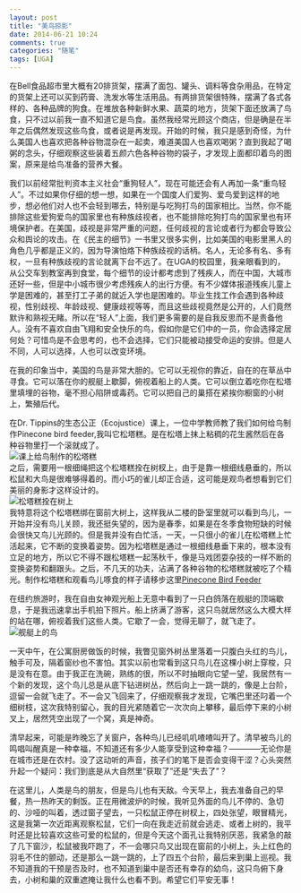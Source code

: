 ```yaml
---
layout: post
title: "美鸟掠影"
date: 2014-06-21 10:24
comments: true
categories: "随笔"
tags: [UGA]
---
```

在Bell食品超市里大概有20排货架，摆满了面包、罐头、调料等食杂用品，在特定的货架上还可以买到药膏、洗发水等生活用品。有两排货架很特殊，摆满了各式各样的、各种品牌的狗食。在堆放各种新鲜水果、蔬菜的地方，货架下面还放满了鸟食，只不过以前我一直不知道它是鸟食。虽然我经常光顾这个商店，但是确是在半年之后偶然发现这些鸟食，或者说是再发现。开始的时候，我只是感到奇怪，为什么美国人也喜欢把各种谷物混杂在一起卖，难道美国人也喜欢喝粥？直到我起了喝粥的念头，仔细观察这些装着五颜六色各种谷物的袋子，才发现上面都印着鸟的图案，原来是给鸟准备的营养大餐。  

我们以前经常批判资本主义社会“重狗轻人”，现在可能还会有人再加一条“重鸟轻人”。不过如果你仔细的想一想，如果在一个国度人们爱狗、爱鸟爱到这样的地步，想必他们对人也不会轻到哪去，特别是与吃狗打鸟的国家相比。当然，你不能排除这些爱狗爱鸟的国家里也有种族歧视者，也不能排除吃狗打鸟的国家里也有环境保护者。在美国，歧视是非常严重的问题，任何歧视的言论或者行为都会导致公众和舆论的攻击。在《民主的细节》一书里又很多实例，比如美国的电影里黑人的角色几乎都是正义的，因为导演怕烙下种族歧视的话柄。名人，无论多有名、多有权，一旦有种族歧视的言论就离下台不远了。在UGA的校园里，我亲眼看到的，从公交车到教室再到食堂，每个细节的设计都考虑到了残疾人，而在中国，大城市还好一些，但是中小城市很少考虑残疾人的出行方便。有不少媒体报道残疾儿童上学是困难的，甚至打工子弟的就近入学也是困难的。毕业生找工作会遇到各种歧视，性别歧视、年龄歧视、健康歧视等等，而且这些歧视竟然是公开的，人们竟然默许和熟视无睹。所以在“轻人”上面，我们更多需要的是自我反思而不是责备他人。没有不喜欢自由飞翔和安全快乐的鸟，假如你是它们中的一员，你会选择定居何处？可惜鸟是不会思考的，也不会选择，它们只能被动接受命运的安排。但是人不同，人可以选择，人也可以改变环境。  

在我的印象当中，美国的鸟是非常大胆的。它可以无视你的靠近，自在的在草丛中寻食。它可以落在你的舰艇上歇脚，俯视着船上的人类。它可以倒立着吃你在松塔里填埋的谷物，毫不担心陷阱或毒药。它可以把自己的巢搭在紧挨你橱窗的小树上，繁殖后代。  

在Dr. Tippins的生态公正（Ecojustice）课上，一位中学教师教了我们如何给鸟制作Pinecone bird feeder,我叫它松塔糕。是在松塔上抹上粘稠的花生酱然后在各种谷物里打一个滚就成了。  
![课上给鸟制作的松塔糕](https://raw.github.com/lukezhg/Freyja/master/pinecone-bird-feeder.png)  
之后，需要用一根细绳把这个松塔糕拴在树杈上，由于是靠一根细线悬垂的，所以松鼠和大鸟是很难够得着的。而小巧的雀儿却正合适，这可能是观鸟者想看到它们美丽的身影才这样设计的。  
![松塔糕拴在树上](https://raw.github.com/lukezhg/Freyja/master/pinecone-bird-feeder-in-tree.png)  
我特意将这个松塔糕绑在窗前大树上，这样我从二楼的卧室里就可以看到鸟儿，一开始并没有鸟儿关顾，我还挺失望的，因为是春季，如果是在冬季食物短缺的时候会很快又鸟儿光顾的。但是我并没有白忙活，一天，一只很小的雀儿在松塔糕上忙活起来，它不断的变换着姿势。因为松塔糕是通过一根细线悬垂下来的，根本没有立足的地方，所以它不得不跟松塔糕一起荡秋千，像是马戏团耍杂技的一样不断的变换姿势和翻跟头。之后，不几天的功夫，沾满了各种谷物的松塔糕就被吃了个精光。制作松塔糕和观看鸟儿啄食的样子请移步这里[Pinecone Bird Feeder](http://www.mykidsadventures.com/pinecone-bird-feeder/)  

在纽约旅游时，我在自由女神观光船上无意中看到了一只白鸽落在舰艇的顶端歇息，于是我迅速拿出手机拍下照片。船上挤满了游客，这只鸟就居然这么大模大样的站在哪，俯视着我们这些人类。它歇了一会，觉得无聊了，就飞走了。  
![舰艇上的鸟](https://raw.github.com/lukezhg/Freyja/master/dove-on-ship.png)  

一天中午，在公寓厨房做饭的时候，我瞥见窗外树丛里落着一只腹白头红的鸟儿，触手可及，隔着窗纱也不害怕。其实以前也常看到这只鸟儿在这棵小树上穿梭，只是没有在意。由于我正在洗碗，熟练的很，所以不时抽眼向它望一望，我居然有一个新的发现，这个鸟儿总是从底下钻进树丛，然后向上一跳一跳的，像是上台阶，逗留一会就飞走了。不一会又飞回来了，仔细观察我才发现，它嘴巴里还叼着一个细树枝，这次我特别留心，我的目光紧随着它一次次向上攀移，最后停下来的小树叉上，居然凭空出现了一个窝，真是神奇。  

清早起来，可能是昨晚忘了关窗户，各种鸟儿已经叽叽喳喳叫开了。清早被鸟儿的鸣唱叫醒真是一种幸福，不知道还有多少人能享受到这种幸福？————无论你是在城市还是在农村。没了这动听的声音，孩子们的笔下是否会变得干涩？心头突然升起一个疑问：我们到底是从大自然里“获取了”还是“失去了”？  

在这里儿，人类是鸟的朋友，但是鸟儿也有天敌。今天早上，我去准备自己的早餐，热一热昨天的剩饭。正在用微波炉的时候，我听见外面的鸟儿不停的、急切的、沙哑的叫着，透过窗子望去，一只松鼠正停在树杈上，四处张望，眼冒精光，这是我第一次近距离观察松鼠，它们一向在我走近前就会逃走、或者上树的，我平时还是比较喜欢这些可爱的松鼠的，但是今天这个面孔让我特别厌恶，我紧急的敲了几下窗沙，松鼠被我吓跑了，不一会哪只鸟又出现在窗前的小树上，头上红色的羽毛不住的颤动，还是那么一跳一跳的，上了四五个台阶，最后来到巢上巡视。我不知道我的干预是否及时，也不知道到巢中是否还有幸存的幼鸟，这只鸟俯下身去，小树和巢的双重遮掩让我什么也看不到。希望它们平安无事！  